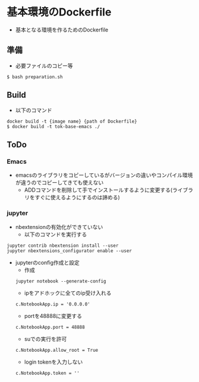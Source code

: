 # 基本環境のDockerfile

- 基本となる環境を作るためのDockerfile

## 準備
- 必要ファイルのコピー等
```
$ bash preparation.sh
```

## Build
- 以下のコマンド
```
docker build -t {image name} {path of Dockerfile}
$ docker build -t tok-base-emacs ./
```

## ToDo
### Emacs
- emacsのライブラリをコピーしているがバージョンの違いやコンパイル環境が違うのでコピーしてきても使えない
  - ADDコマンドを削除して手でインストールするように変更する(ライブラリをすぐに使えるようにするのは諦める)

### jupyter
- nbextensionの有効化ができていない
  - 以下のコマンドを実行する
```
jupyter contrib nbextension install --user
jupyter nbextensions_configurator enable --user
```
- jupyterのconfig作成と設定
  - 作成
  ```
  jupyter notebook --generate-config
  ```
  - ipをアドホックに全てのip受け入れる
  ```
  c.NotebookApp.ip = '0.0.0.0'
  ```
  - portを48888に変更する
  ```
  c.NotebookApp.port = 48888
  ```
  - suでの実行を許可
  ```
  c.NotebookApp.allow_root = True
  ```
  - login tokenを入力しない
  ```
  c.NotebookApp.token = ''
  ```

